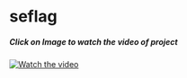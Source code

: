<h1>seflag</h1>
<h5>Click on Image to watch the video of project</h5>

[![Watch the video](https://img.youtube.com/vi/G2uc-BpM_Ac/maxresdefault.jpg)](https://youtu.be/id-video)
